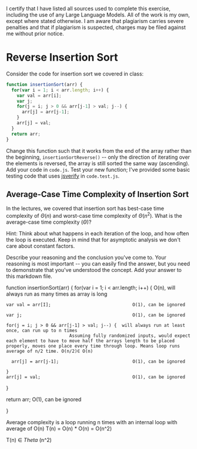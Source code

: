 I certify that I have listed all sources used to complete this exercise, including the use of any Large Language Models. All of the work is my own, except where stated otherwise. I am aware that plagiarism carries severe penalties and that if plagiarism is suspected, charges may be filed against me without prior notice.

# Reverse Insertion Sort

Consider the code for insertion sort we covered in class:

```javascript
function insertionSort(arr) {
  for(var i = 1; i < arr.length; i++) {
    var val = arr[i];
    var j;
    for(j = i; j > 0 && arr[j-1] > val; j--) {
      arr[j] = arr[j-1];
    }
    arr[j] = val;
  }
  return arr;
}
```

Change this function such that it works from the end of the array rather than
the beginning, `insertionSortReverse()` -- only the direction of
iterating over the elements is reversed, the array is still sorted the same way
(ascending). Add your code in `code.js`. Test your new function; I've provided
some basic testing code that uses [jsverify](https://jsverify.github.io/) in
`code.test.js`.

## Average-Case Time Complexity of Insertion Sort

In the lectures, we covered that insertion sort has best-case time complexity of
$\Theta(n)$ and worst-case time complexity of $\Theta(n^2)$. What is the
average-case time complexity ($\Theta$)?

Hint: Think about what happens in each iteration of the loop, and how often the
loop is executed. Keep in mind that for asymptotic analysis we don't care about
constant factors.

Describe your reasoning and the conclusion you've come to. Your reasoning is
most important -- you can easily find the answer, but you need to demonstrate
that you've understood the concept. Add your answer to this markdown file.


function insertionSort(arr) {
  for(var i = 1; i < arr.length; i++) {   			O(n), will always run as many times as array is long
  
    var val = arr[I];                     			O(1), can be ignored
    
    var j;                                			O(1), can be ignored
    
	for(j = i; j > 0 && arr[j-1] > val; j--) {	will always run at least once, can run up to n times
							Assuming fully randomized inputs, would expect each element to have to move half the arrays length to be placed properly, moves one place every time through loop. Means loop runs average of n/2 time. O(n/2)∈ O(n)
       
      arr[j] = arr[j-1];                  			O(1), can be ignored
      
    }
    arr[j] = val;                         			O(1), can be ignored
    
  }
  
  return arr;                             			O(1), can be ignored
  
}

Average complexity is a loop running n times with an internal loop with average of O(n)
T(n) = O(n) * O(n) = O(n^2)

T(n) ∈ $Theta$ (n^2)
